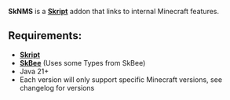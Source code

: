 **SkNMS** is a [**Skript**](https://github.com/SkriptLang/Skript) addon that links to internal Minecraft features.

## Requirements:
- [**Skript**](https://github.com/SkriptLang/Skript)
- [**SkBee**](https://github.com/ShaneBeee/SkBee) (Uses some Types from SkBee)
- Java 21+
- Each version will only support specific Minecraft versions, see changelog for versions
